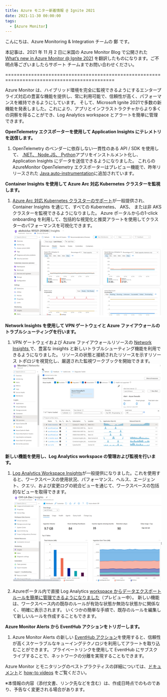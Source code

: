 ```yaml
---
title: Azure モニター新着情報 @ Ignite 2021
date: 2021-11-30 00:00:00
tags:
  - [Azure Monitor]
---
```

こんにちは、Azure Monitoring & Integration チームの 鄭 です。

本記事は、2021 年 11 月 2 日に米国の Azure Monitor Blog で公開された [What’s new in Azure Monitor @ Ignite 2021](https://techcommunity.microsoft.com/t5/azure-monitor-blog/what-s-new-in-azure-monitor-ignite-2021/ba-p/2912049) を翻訳したものになります。ご不明点等ございましたらサポート チームまでお問い合わせください。

============================================================================================

Azure Monitor は、ハイブリッド環境を完全に監視できるようにするエンタープライズ対応の豊富な機能を提供し、常に利用可能で、信頼性が高く、パフォーマンスを維持できるようにしています。 そして、Microsoft Ignite 2021で多数の新機能を発表しました。これにより、アプリとインフラストラクチャからより多くの洞察を得ることができ、Log Analytics workspace とアラートを簡単に管理できます。

**OpenTelemetry エクスポーターを使用して Application Insights にテレメトリを送信します。**
1. OpenTelemetry のベンダーに依存しない一貫性のある API / SDK を使用して、 [.NET、 Node.JS、 Python](https://docs.microsoft.com/en-us/azure/azure-monitor/app/opentelemetry-enable?tabs=net)アプリをインストルメント化し、 Application Insights にデータを送信できるようになりました。 これらの AzureMonitor OpenTelemetry エクスポーターはプレビュー機能で、昨年リリースされた [Java auto-instrumentation](https://docs.microsoft.com/en-us/azure/azure-monitor/app/java-in-process-agent)に追加されています。

**Container Insights を使用して Azure Arc 対応 Kubernetes クラスターを監視します。**
1. [Azure Arc 対応 Kubernetes クラスターのサポート](https://docs.microsoft.com/en-us/azure/azure-monitor/containers/container-insights-enable-arc-enabled-clusters)が一般提供され、Container Insights を通じて、すべての Kubernetes、 AKS、 または非 AKS クラスターを監視できるようになりました。 Azure ポータルからの1-click onboarding を利用して、包括的な視覚化と推奨アラートを使用してクラスターのパフォーマンスを可視化できます。
![](./Ignite2021/image01.png)

**Network Insights を使用して VPN ゲートウェイと Azure ファイアウォールのトラブルシューティングを行います。**
1. VPN ゲートウェイおよび Azure ファイアウォールリソースの [Network Insights ](https://docs.microsoft.com/en-us/azure/azure-monitor/insights/network-insights-overview) で、豊富な insights と新しいトラブルシューティング機能を利用できるようになりました。 リソースの状態と接続されたリソースを示すリソース トポロジを視覚化し、厳選された監視ワークブックを開始できます。
![](./Ignite2021/image02.png)

**新しい機能を使用し、Log Analytics workspace の管理および監視を行います。**
1. [Log Analytics Workspace Insights](https://docs.microsoft.com/en-us/azure/azure-monitor/logs/log-analytics-workspace-insights-overview)が一般提供になりました。これを使用すると、ワークスペースの使用状況、パフォーマンス、ヘルス、エージェント、クエリ、および変更ログの統合ビューを通じて、ワークスペースの包括的なビューを取得できます。
![](./Ignite2021/image03.png)

1. Azureポータル内で直接 Log Analytics [workspace からデータエクスポート ルールを簡単に管理できるようになりました](https://docs.microsoft.com/en-us/azure/azure-monitor/logs/logs-data-export?tabs=portal)（プレビュー中）。 新しい機能は、ワークスペース内の既存のルールが有効な状態か無効な状態かに関係なく、明確に表示されます。 いくつかの簡単な手順で、既存のルールを編集して新しいルールを作成することもできます。

**Azure Monitor Alerts から EventHub アクションをトリガーします。**
1. Azure Monitor Alerts の新しい [EventHub アクション](https://docs.microsoft.com/en-us/azure/azure-monitor/alerts/action-groups)を使用すると、信頼性が高くスケーラブルなキューイングテクノロジを利用してアラートを取り込むことができます。 プライベートリンクを使用して EventHub にサブスクライブすることで、ネットワークの分離を実現することもできます。

Azure Monitor とモニタリングのベストプラクティスの詳細については、[ドキュメント](https://docs.microsoft.com/ja-jp/azure/azure-monitor/)と [how-to videos](https://www.youtube.com/playlist?list=PLLasX02E8BPCCsHzNLJjcElCwF52rnh6t) をご覧ください。

※本情報の内容（添付文書、リンク先などを含む）は、作成日時点でのものであり、予告なく変更される場合があります。